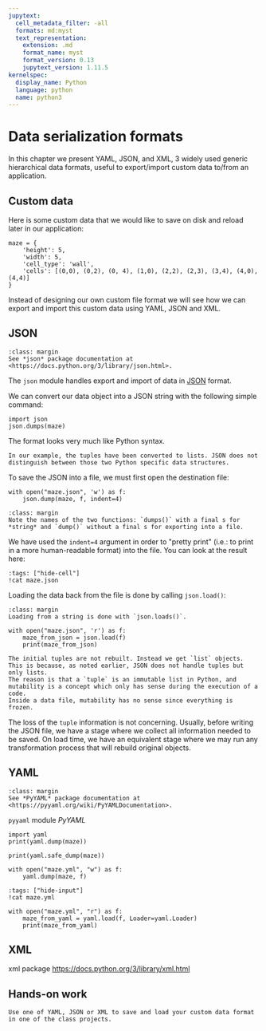 ```yaml
---
jupytext:
  cell_metadata_filter: -all
  formats: md:myst
  text_representation:
    extension: .md
    format_name: myst
    format_version: 0.13
    jupytext_version: 1.11.5
kernelspec:
  display_name: Python
  language: python
  name: python3
---
```


# Data serialization formats

In this chapter we present YAML, JSON, and XML, 3 widely used generic hierarchical data formats, useful to export/import custom data to/from an application.

## Custom data

Here is some custom data that we would like to save on disk and reload later in our application:
```{code-cell}
maze = {
    'height': 5,
    'width': 5,
    'cell_type': 'wall',
    'cells': [(0,0), (0,2), (0, 4), (1,0), (2,2), (2,3), (3,4), (4,0), (4,4)]
}
```
Instead of designing our own custom file format we will see how we can export and import this custom data using YAML, JSON and XML.

## JSON

```{note}
:class: margin
See *json* package documentation at <https://docs.python.org/3/library/json.html>.
```

The `json` module handles export and import of data in [JSON](https://en.wikipedia.org/wiki/JSON) format.

We can convert our data object into a JSON string with the following simple command:
```{code-cell}
import json
json.dumps(maze)
```
The format looks very much like Python syntax.
```{important}
In our example, the tuples have been converted to lists. JSON does not distinguish between those two Python specific data structures.
```

To save the JSON into a file, we must first open the destination file:
```{code-cell}
with open("maze.json", 'w') as f:
    json.dump(maze, f, indent=4)
```

```{caution}
:class: margin
Note the names of the two functions: `dumps()` with a final s for *string* and `dump()` without a final s for exporting into a file.
```

We have used the `indent=4` argument in order to "pretty print" (i.e.: to print in a more human-readable format) into the file. You can look at the result here:
```{code-cell}
:tags: ["hide-cell"]
!cat maze.json
```

Loading the data back from the file is done by calling `json.load()`:
```{tip}
:class: margin
Loading from a string is done with `json.loads()`.
```
```{code-cell}
with open("maze.json", 'r') as f:
    maze_from_json = json.load(f)
    print(maze_from_json)
```
```{warning}
The initial tuples are not rebuilt. Instead we get `list` objects.
This is because, as noted earlier, JSON does not handle tuples but only lists.
The reason is that a `tuple` is an immutable list in Python, and mutability is a concept which only has sense during the execution of a code.
Inside a data file, mutability has no sense since everything is frozen.
```
The loss of the `tuple` information is not concerning.
Usually, before writing the JSON file, we have a stage where we collect all information needed to be saved.
On load time, we have an equivalent stage where we may run any transformation process that will rebuild original objects.

## YAML

```{note}
:class: margin
See *PyYAML* package documentation at <https://pyyaml.org/wiki/PyYAMLDocumentation>.
```

`pyyaml` module *PyYAML* 

```{code-cell}
import yaml
print(yaml.dump(maze))
```

```{code-cell}
print(yaml.safe_dump(maze))
```

```{code-cell}
with open("maze.yml", "w") as f:
    yaml.dump(maze, f)
```

```{code-cell}
:tags: ["hide-input"]
!cat maze.yml
```

<!-- TODO Load -->
```{code-cell}
with open("maze.yml", "r") as f:
    maze_from_yaml = yaml.load(f, Loader=yaml.Loader)
    print(maze_from_yaml)
```

## XML

xml package <https://docs.python.org/3/library/xml.html>

## Hands-on work

```{admonition} Exercice
Use one of YAML, JSON or XML to save and load your custom data format in one of the class projects.
```
